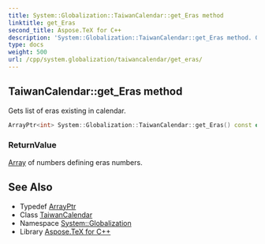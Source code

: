 ```yaml
---
title: System::Globalization::TaiwanCalendar::get_Eras method
linktitle: get_Eras
second_title: Aspose.TeX for C++
description: 'System::Globalization::TaiwanCalendar::get_Eras method. Gets list of eras existing in calendar in C++.'
type: docs
weight: 500
url: /cpp/system.globalization/taiwancalendar/get_eras/
---
```

## TaiwanCalendar::get_Eras method


Gets list of eras existing in calendar.

```cpp
ArrayPtr<int> System::Globalization::TaiwanCalendar::get_Eras() const override
```


### ReturnValue

[Array](../../../system/array/) of numbers defining eras numbers.

## See Also

* Typedef [ArrayPtr](../../../system/arrayptr/)
* Class [TaiwanCalendar](../)
* Namespace [System::Globalization](../../)
* Library [Aspose.TeX for C++](../../../)
